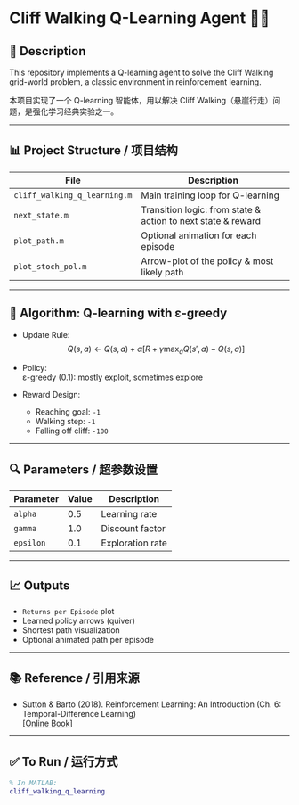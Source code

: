 # Cliff Walking Q-Learning Agent 🧠🏃

## 📌 Description  
This repository implements a Q-learning agent to solve the Cliff Walking grid-world problem, a classic environment in reinforcement learning.

本项目实现了一个 Q-learning 智能体，用以解决 Cliff Walking（悬崖行走）问题，是强化学习经典实验之一。

---

## 📊 Project Structure / 项目结构

| File | Description |
|------|-------------|
| `cliff_walking_q_learning.m` | Main training loop for Q-learning |
| `next_state.m` | Transition logic: from state & action to next state & reward |
| `plot_path.m` | Optional animation for each episode |
| `plot_stoch_pol.m` | Arrow-plot of the policy & most likely path |

---

## 🔁 Algorithm: Q-learning with ε-greedy

- Update Rule:  
  $$ Q(s,a) \leftarrow Q(s,a) + \alpha \left[ R + \gamma \max_a Q(s',a) - Q(s,a) \right] $$

- Policy:  
  ε-greedy (0.1): mostly exploit, sometimes explore

- Reward Design:  
  - Reaching goal: `-1`  
  - Walking step: `-1`  
  - Falling off cliff: `-100`

---

## 🔍 Parameters / 超参数设置

| Parameter | Value | Description |
|----------|--------|-------------|
| `alpha`  | 0.5    | Learning rate |
| `gamma`  | 1.0    | Discount factor |
| `epsilon`| 0.1    | Exploration rate |

---

## 📈 Outputs

- `Returns per Episode` plot
- Learned policy arrows (quiver)
- Shortest path visualization
- Optional animated path per episode

---

## 📚 Reference / 引用来源

- Sutton & Barto (2018). Reinforcement Learning: An Introduction (Ch. 6: Temporal-Difference Learning)  
  [[Online Book]](http://incompleteideas.net/book/the-book-2nd.html)

---

## ✅ To Run / 运行方式

```matlab
% In MATLAB:
cliff_walking_q_learning
